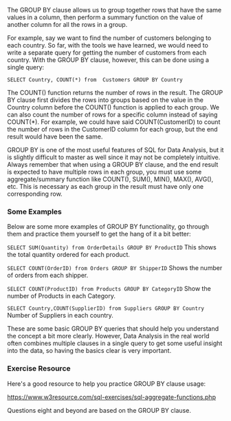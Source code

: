 The GROUP BY clause allows us to group together rows that have the same values in a column, then perform a summary function on the value of another column for all the rows in a group. 

For example, say we want to find the number of customers belonging to each country. So far, with the tools we have learned, we would need to write a separate query for getting the number of customers from each country. With the GROUP BY clause, however, this can be done using a single query:

`SELECT Country, COUNT(*) from  Customers GROUP BY Country`

The COUNT() function returns the number of rows in the result. The GROUP BY clause first divides the rows into groups based on the value in the Country column before the COUNT() function is applied to each group. We can also count the number of rows for a specific column instead of saying COUNT(*). For example, we could have said COUNT(CustomerID) to count the number of rows in the CustomerID column for each group, but the end result would have been the same. 

GROUP BY is one of the most useful features of SQL for Data Analysis, but it is slightly difficult to master as well since it may not be completely intuitive. Always remember that when using a GROUP BY clause, and the end result is expected to have multiple rows in each group, you must use some aggregate/summary function like COUNT(), SUM(), MIN(), MAX(),  AVG(), etc. This is necessary as each group in the result must have only one corresponding row.

### Some Examples

Below are some more examples of GROUP BY functionality, go through them and practice them yourself to get the hang of it a bit better:

`SELECT SUM(Quantity) from OrderDetails GROUP BY ProductID`
This shows the total quantity ordered for each product.

`SELECT COUNT(OrderID) from Orders GROUP BY ShipperID`
Shows the number of orders from each shipper.

`SELECT COUNT(ProductID) from Products GROUP BY CategoryID`
Show the number of Products in each Category.

`SELECT Country,COUNT(SupplierID) from Suppliers GROUP BY Country`
Number of Suppliers in each country.

These are some basic GROUP BY queries that should help you understand the concept a bit more clearly. However, Data Analysis in the real world often combines multiple clauses in a single query to get some useful insight into the data, so having the basics clear is very important. 

### Exercise Resource
Here's a good resource to help you practice GROUP BY clause usage:

https://www.w3resource.com/sql-exercises/sql-aggregate-functions.php

Questions eight and beyond are based on the GROUP BY clause.